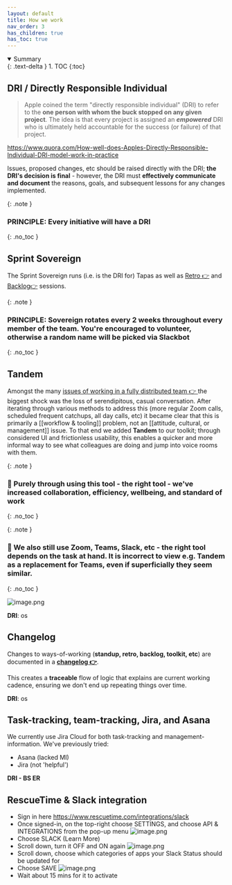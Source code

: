 ```yaml
---
layout: default
title: How we work
nav_order: 3
has_children: true
has_toc: true
---
```

<details open markdown="block">
  <summary>
    Summary
  </summary>
  {: .text-delta }
1. TOC
{:toc}
</details>

## DRI / Directly Responsible Individual

> Apple coined the term "directly responsible individual" (DRI) to refer to the **one person with whom the buck stopped on any given project**. The idea is that every project is assigned an ***empowered*** DRI who is ultimately held accountable for the success (or failure) of that project.

https://www.quora.com/How-well-does-Apples-Directly-Responsible-Individual-DRI-model-work-in-practice

Issues, proposed changes, etc should be raised directly with the DRI; **the DRI's decision is final** - however, the DRI must **effectively communicate and document** the reasons, goals, and subsequent lessons for any changes implemented.

{: .note }
### PRINCIPLE: **Every initiative** will have a **DRI**
{: .no_toc }

## Sprint Sovereign

The Sprint Sovereign runs (i.e. is the DRI for) Tapas as well as [Retro 👉](https://github.com/DeloitteDigitalUK/xLab/wiki) and [Backlog👉](https://github.com/DeloitteDigitalUK/xLab/wiki) sessions.

{: .note }
### PRINCIPLE: Sovereign rotates every 2 weeks throughout every member of the team. You're encouraged to volunteer, otherwise a random name will be picked via Slackbot
{: .no_toc }

## Tandem

Amongst the many [issues of working in a fully distributed team 👉 ](https://github.com/DeloitteDigitalUK/xLab/issues) the biggest shock was the loss of serendipitous, casual conversation. After iterating through various methods to address this (more regular Zoom calls, scheduled frequent catchups, all day calls, etc) it became clear that this is primarily a [[workflow & tooling]] problem, not an [[attitude, cultural, or management]] issue. To that end we added **Tandem** to our toolkit; through considered UI and frictionless usability, this enables a quicker and more informal way to see what colleagues are doing and jump into voice rooms with them.

{: .note }
### 🚀 Purely through using this tool - the right tool - we've increased collaboration, efficiency, wellbeing, and standard of work
{: .no_toc }

{: .note }
### 🚀 We also still use Zoom, Teams, Slack, etc - the right tool depends on the task at hand. It is incorrect to view e.g. Tandem as a replacement for Teams, even if superficially they seem similar.
{: .no_toc }

![image.png](https://github.com/DeloitteDigitalUK/xLab/raw/master/images/tandem.png)

**DRI**: os

## Changelog

Changes to ways-of-working (**standup, retro, backlog, toolkit, etc**) are documented in a **[changelog 👉](Changelog)**.

This creates a **traceable** flow of logic that explains are current working cadence, ensuring we don't end up repeating things over time.

**DRI**: os

## Task-tracking, team-tracking, Jira, and Asana

We currently use Jira Cloud for both task-tracking and management-information.
We've previously tried:
* Asana (lacked MI)
* Jira (not 'helpful')

**DRI - BS ER**


## RescueTime & Slack integration

- Sign in here https://www.rescuetime.com/integrations/slack
- Once signed-in, on the top-right choose SETTINGS, and choose API & INTEGRATIONS from the pop-up menu
![image.png](https://github.com/DeloitteDigitalUK/xLab/raw/master/images/RTSlack-1.png)
- Choose SLACK (Learn More)
- Scroll down, turn it OFF and ON again
![image.png](https://github.com/DeloitteDigitalUK/xLab/raw/master/images/RTSlack-2.png)
- Scroll down, choose which categories of apps your Slack Status should be updated for
- Choose SAVE
![image.png](https://github.com/DeloitteDigitalUK/xLab/raw/master/images/RTSlack-3.png)
- Wait about 15 mins for it to activate
